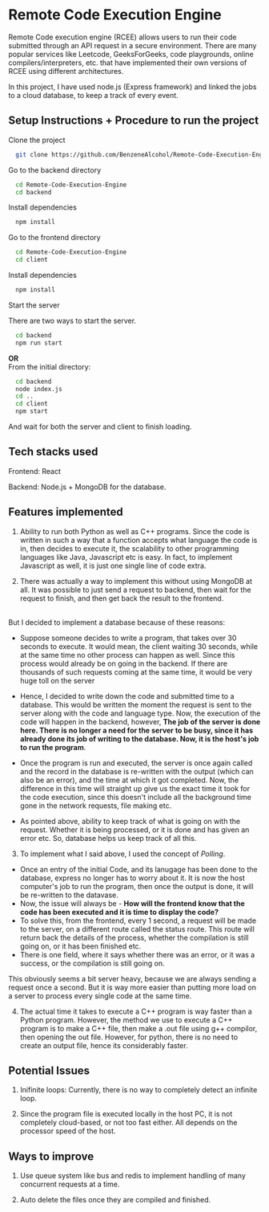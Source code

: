 
# Remote Code Execution Engine

Remote Code execution engine (RCEE) allows users to run their code submitted through an API request in a secure environment. There are many popular services like Leetcode, GeeksForGeeks, code playgrounds, online compilers/interpreters, etc. that have implemented their own versions of RCEE using different architectures.

In this project, I have used node.js (Express framework) and linked the jobs to a cloud database, to keep a track of every event.



## Setup Instructions + Procedure to run the project

Clone the project

```bash
  git clone https://github.com/BenzeneAlcohol/Remote-Code-Execution-Engine.git
```

Go to the backend directory

```bash
  cd Remote-Code-Execution-Engine
  cd backend
```

Install dependencies

```bash
  npm install
```

Go to the frontend directory

```bash
  cd Remote-Code-Execution-Engine
  cd client
```

Install dependencies

```bash
  npm install
```

Start the server

There are two ways to start the server.

```bash
  cd backend
  npm run start
```

**OR**
\
From the initial directory:

```bash
  cd backend
  node index.js
  cd ..
  cd client
  npm start
```
And wait for both the server and client to finish loading.


## Tech stacks used

Frontend: React

Backend: Node.js + MongoDB for the database.


## Features implemented

1. Ability to run both Python as well as C++ programs. Since the code is written in such a way that a function accepts what language the code is in, then decides to execute it, the scalability to other programming languages like Java, Javascript etc is easy. In fact, to implement Javascript as well, it is just one single line of code extra.

2. There was actually a way to implement this without using MongoDB at all. It was possible to just send a request to backend, then wait for the request to finish, and then get back the result to the frontend.

\
But I decided to implement a database because of these reasons:
- Suppose someone decides to write a program, that takes over 30 seconds to execute. It would mean, the client waiting 30 seconds, while at the same time no other process can happen as well. Since this process would already be on going in the backend. If there are thousands of such requests coming at the same time, it would be very huge toll on the server


- Hence, I decided to write down the code and submitted time to a database. This would be written the moment the request is sent to the server along with the code and language type. Now, the execution of the code will happen in the backend, however, **The job of the server is done here. There is no longer a need for the server to be busy, since it has already done its job of writing to the database. Now, it is the host's job to run the program**. 

- Once the program is run and executed, the server is once again called and the record in the database is re-written with the output (which can also be an error), and the time at which it got completed. Now, the difference in this time will straight up give us the exact time it took for the code execution, since this doesn't include all the background time gone in the network requests, file making etc.

- As pointed above, ability to keep track of what is going on with the request. Whether it is being processed, or it is done and has given an error etc. So, database helps us keep track of all this.



3. To implement what I said above, I used the concept of *Polling*. 
- Once an entry of the initial Code, and its lanugage has been done to the database, express no longer has to worry about it. It is now the host computer's job to run the program, then once the output is done, it will be re-written to the datavase.
- Now, the issue will always be - **How will the frontend know that the code has been executed and it is time to display the code?**
- To solve this, from the frontend, every 1 second, a request will be made to the server, on a different route called the status route. This route will return back the details of the process, whether the compilation is still going on, or it has been finished etc.
- There is one field, where it says whether there was an error, or it was a success, or the compilation is still going on.

This obviously seems a bit server heavy, because we are always sending a request once a second. But it is way more easier than putting more load on a server to process every single code at the same time.

4. The actual time it takes to execute a C++ program is way faster than a Python program. However, the method we use to execute a C++ program is to make a C++ file, then make a .out file using g++ compilor, then opening the out file. However, for python, there is no need to create an output file, hence its considerably faster.


## Potential Issues

1. Inifinite loops: Currently, there is no way to completely detect an infinite loop. 

2. Since the program file is executed locally in the host PC, it is not completely cloud-based, or not too fast either. All depends on the processor speed of the host.


## Ways to improve

1. Use queue system like bus and redis to implement handling of many concurrent requests at a time.

2. Auto delete the files once they are compiled and finished. 

